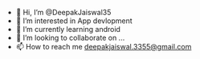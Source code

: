 - 👋 Hi, I’m @DeepakJaiswal35
- 👀 I’m interested in App devlopment
- 🌱 I’m currently learning  android
- 💞️ I’m looking to collaborate on ...
- 📫 How to reach me deepakjaiswal.3355@gmail.com

<!---
DeepakJaiswal35/DeepakJaiswal35 is a ✨ special ✨ repository because its `README.md` (this file) appears on your GitHub profile.
You can click the Preview link to take a look at your changes.
--->
